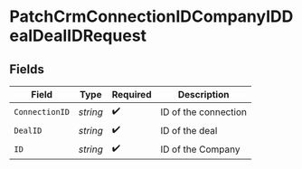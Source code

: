# PatchCrmConnectionIDCompanyIDDealDealIDRequest


## Fields

| Field                | Type                 | Required             | Description          |
| -------------------- | -------------------- | -------------------- | -------------------- |
| `ConnectionID`       | *string*             | :heavy_check_mark:   | ID of the connection |
| `DealID`             | *string*             | :heavy_check_mark:   | ID of the deal       |
| `ID`                 | *string*             | :heavy_check_mark:   | ID of the Company    |